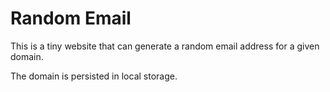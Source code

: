 # Random Email

This is a tiny website that can generate a random email address for a given domain.

The domain is persisted in local storage.
